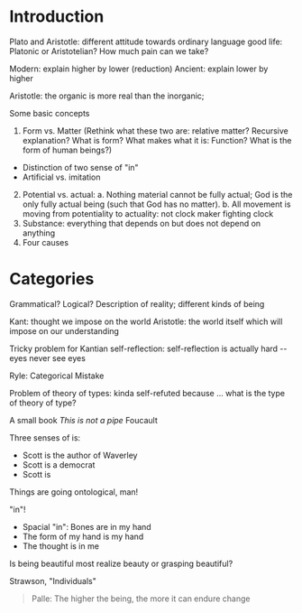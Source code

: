 # Introduction

Plato and Aristotle: different attitude towards ordinary language
good life: Platonic or Aristotelian? How much pain can we take?

Modern: explain higher by lower (reduction)
Ancient: explain lower by higher

Aristotle:
the organic is more real than the inorganic;

Some basic concepts
1. Form vs. Matter (Rethink what these two are: relative matter? Recursive explanation? What is form? What makes what it is: Function? What is the form of human beings?)
- Distinction of two sense of "in"
- Artificial vs. imitation
2. Potential vs. actual:
    a. Nothing material cannot be fully actual; God is the only fully actual being (such that God has no matter).
    b. All movement is moving from potentiality to actuality: not clock maker fighting clock
3. Substance: everything that depends on but does not depend on anything
4. Four causes

# Categories

Grammatical? Logical? Description of reality; different kinds of being

Kant: thought we impose on the world
Aristotle: the world itself which will impose on our understanding

Tricky problem for Kantian self-reflection: self-reflection is actually hard -- eyes never see eyes

Ryle: Categorical Mistake

Problem of theory of types: kinda self-refuted because ... what is the type of theory of type?

A small book *This is not a pipe* Foucault

Three senses of is:

- Scott is the author of Waverley
- Scott is a democrat
- Scott is

Things are going ontological, man!

"in"!

- Spacial "in": Bones are in my hand
- The form of my hand is my hand
- The thought is in me

Is being beautiful most realize beauty or grasping beautiful?

Strawson, "Individuals"

> Palle: The higher the being, the more it can endure change
